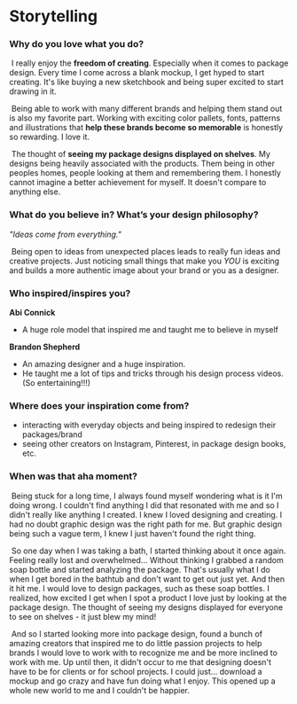 # Storytelling

### Why do you love what you do?

​	I really enjoy the **freedom of creating**. Especially when it comes to package design. Every time I come across a blank mockup, I get hyped to start creating. It's like buying a new sketchbook and being super excited to start drawing in it. 

​	Being able to work with many different brands and helping them stand out is also my favorite part. Working with exciting color pallets, fonts, patterns and illustrations that **help these brands become so memorable** is honestly so rewarding. I love it.

​	The thought of **seeing my package designs displayed on shelves**. My designs being heavily associated with the products. Them being in other peoples homes, people looking at them and remembering them. I honestly cannot imagine a better achievement for myself. It doesn't compare to anything else.

### What do you believe in? What’s your design philosophy?

*"Ideas come from everything."*

​	Being open to ideas from unexpected places leads to really fun ideas and creative projects. Just noticing small things that make you *YOU* is exciting and builds a more authentic image about your brand or you as a designer.


### Who inspired/inspires you?


**Abi Connick**

- A huge role model that inspired me and taught me to believe in myself


**Brandon Shepherd**

- An amazing designer and a huge inspiration. 
- He taught me a lot of tips and tricks through his design process videos. (So entertaining!!!)

### Where does your inspiration come from?

- interacting with everyday objects and being inspired to redesign their packages/brand
- seeing other creators on Instagram, Pinterest, in package design books, etc.
### When was that aha moment?

​	Being stuck for a long time, I always found myself wondering what is it I'm doing wrong. I couldn't find anything I did that resonated with me and so I didn't really like anything I created. I knew I loved designing and creating. I had no doubt graphic design was the right path for me. But graphic design being such a vague term, I knew I just haven't found the right thing.

​	So one day when I was taking a bath, I started thinking about it once again. Feeling really lost and overwhelmed... Without thinking I grabbed a random soap bottle and started analyzing the package. That's usually what I do when I get bored in the bathtub and don't want to get out just yet. And then it hit me. I would love to design packages, such as these soap bottles. I realized, how excited I get when I spot a product I love just by looking at the package design. The thought of seeing my designs displayed for everyone to see on shelves - it just blew my mind!

​	And so I started looking more into package design, found a bunch of amazing creators that inspired me to do little passion projects to help brands I would love to work with to recognize me and be more inclined to work with me. Up until then, it didn't occur to me that designing doesn't have to be for clients or for school projects. I could just... download a mockup and go crazy and have fun doing what I enjoy. This opened up a whole new world to me and I couldn't be happier.
